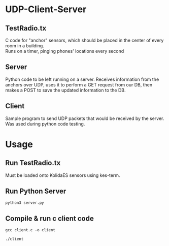 # UDP-Client-Server
## TestRadio.tx
C code for "anchor" sensors, which should be placed in the center of every room in a building.  
Runs on a timer, pinging phones' locations every second

## Server
Python code to be left running on a server. Receives information from the anchors over UDP, uses it to perform a GET request from our DB, then makes a POST to save the updated information to the DB.

## Client
Sample program to send UDP packets that would be received by the server. Was used during python code testing.

# Usage
## Run TestRadio.tx
Must be loaded onto KolidaES sensors using kes-term.

## Run Python Server
```
python3 server.py
```

## Compile & run c client code
```
gcc client.c -o client
```
```
./client
```
